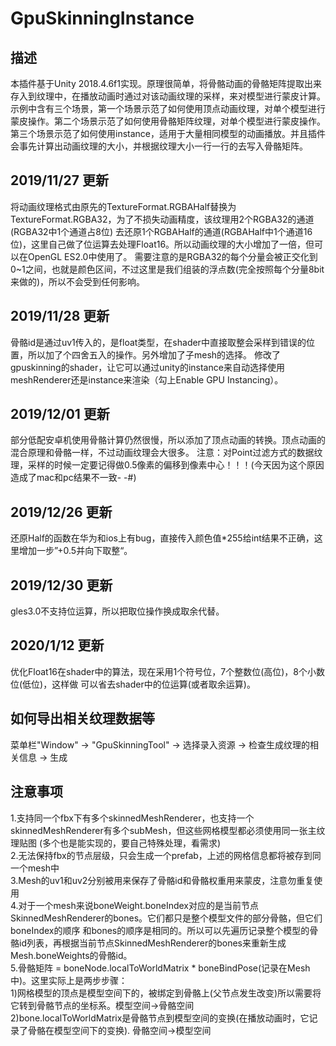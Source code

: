 # GpuSkinningInstance

## 描述 <br>
本插件基于Unity 2018.4.6f1实现。原理很简单，将骨骼动画的骨骼矩阵提取出来存入到纹理中，在播放动画时通过对该动画纹理的采样，来对模型进行蒙皮计算。
示例中含有三个场景，第一个场景示范了如何使用顶点动画纹理，对单个模型进行蒙皮操作。第二个场景示范了如何使用骨骼矩阵纹理，对单个模型进行蒙皮操作。
第三个场景示范了如何使用instance，适用于大量相同模型的动画播放。并且插件会事先计算出动画纹理的大小，并根据纹理大小一行一行的去写入骨骼矩阵。<br>


## 2019/11/27 更新
将动画纹理格式由原先的TextureFormat.RGBAHalf替换为TextureFormat.RGBA32，为了不损失动画精度，该纹理用2个RGBA32的通道(RGBA32中1个通道占8位)
去还原1个RGBAHalf的通道(RGBAHalf中1个通道16位)，这里自己做了位运算去处理Float16。所以动画纹理的大小增加了一倍，但可以在OpenGL ES2.0中使用了。
需要注意的是RGBA32的每个分量会被正交化到0~1之间，也就是颜色区间，不过这里是我们组装的浮点数(完全按照每个分量8bit来做的)，所以不会受到任何影响。<br>

## 2019/11/28 更新
骨骼id是通过uv1传入的，是float类型，在shader中直接取整会采样到错误的位置，所以加了个四舍五入的操作。另外增加了子mesh的选择。
修改了gpuskinning的shader，让它可以通过unity的instance来自动选择使用meshRenderer还是instance来渲染（勾上Enable GPU Instancing）。<br>

## 2019/12/01 更新
部分低配安卓机使用骨骼计算仍然很慢，所以添加了顶点动画的转换。顶点动画的混合原理和骨骼一样，不过动画纹理会大很多。
注意：对Point过滤方式的数据纹理，采样的时候一定要记得做0.5像素的偏移到像素中心！！！(今天因为这个原因造成了mac和pc结果不一致- -#) <br>

## 2019/12/26 更新
还原Half的函数在华为和ios上有bug，直接传入颜色值*255给int结果不正确，这里增加一步”+0.5并向下取整“。	<br>

## 2019/12/30 更新
gles3.0不支持位运算，所以把取位操作换成取余代替。<br>

## 2020/1/12 更新
优化Float16在shader中的算法，现在采用1个符号位，7个整数位(高位)，8个小数位(低位)，这样做
可以省去shader中的位运算(或者取余运算)。 <br>

## 如何导出相关纹理数据等 <br>
菜单栏"Window" -> "GpuSkinningTool" -> 选择录入资源 -> 检查生成纹理的相关信息 -> 生成	<br>

## 注意事项 <br>
1.支持同一个fbx下有多个skinnedMeshRenderer，也支持一个skinnedMeshRenderer有多个subMesh，但这些网格模型都必须使用同一张主纹理贴图
(多个也是能实现的，要自己特殊处理，看需求)	<br>
2.无法保持fbx的节点层级，只会生成一个prefab，上述的网格信息都将被存到同一个mesh中	<br>
3.Mesh的uv1和uv2分别被用来保存了骨骼id和骨骼权重用来蒙皮，注意勿重复使用 <br>
4.对于一个mesh来说boneWeight.boneIndex对应的是当前节点SkinnedMeshRenderer的bones。它们都只是整个模型文件的部分骨骼，但它们boneIndex的顺序
和bones的顺序是相同的。所以可以先遍历记录整个模型的骨骼id列表，再根据当前节点SkinnedMeshRenderer的bones来重新生成Mesh.boneWeights的骨骼id。 <br>
5.骨骼矩阵 = boneNode.localToWorldMatrix * boneBindPose(记录在Mesh中)。这里实际上是两步步骤：<br>
	1)网格模型的顶点是模型空间下的，被绑定到骨骼上(父节点发生改变)所以需要将它转到骨骼节点的坐标系。模型空间->骨骼空间	<br>
	2)bone.localToWorldMatrix是骨骼节点到模型空间的变换(在播放动画时，它记录了骨骼在模型空间下的变换).	骨骼空间->模型空间 <br>
